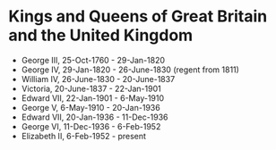 # Kings and Queens of Great Britain and the United Kingdom

* George III, 25-Oct-1760 - 29-Jan-1820
* George IV, 29-Jan-1820 - 26-June-1830 (regent from 1811)
* William IV, 26-June-1830 - 20-June-1837
* Victoria, 20-June-1837 - 22-Jan-1901
* Edward VII, 22-Jan-1901 - 6-May-1910
* George V, 6-May-1910 - 20-Jan-1936
* Edward VII, 20-Jan-1936 - 11-Dec-1936
* George VI, 11-Dec-1936 - 6-Feb-1952
* Elizabeth II, 6-Feb-1952 - present
